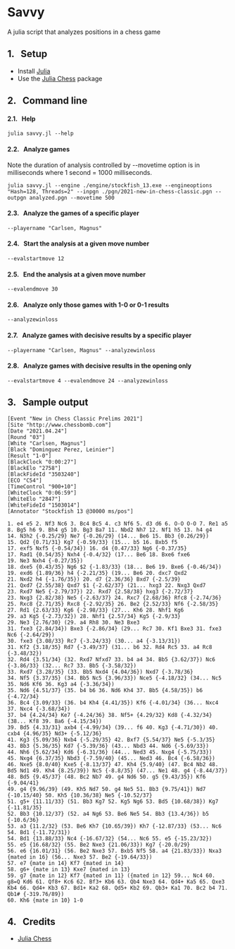 # Savvy
A julia script that analyzes positions in a chess game

## 1. &nbsp; Setup
* Install [Julia](https://julialang.org/downloads/)
* Use the [Julia Chess](https://github.com/romstad/Chess.jl) package

## 2. &nbsp; Command line
#### 2.1. &nbsp; Help
`julia savvy.jl --help`

#### 2.2. &nbsp; Analyze games
Note the duration of analysis controlled by --movetime option is in milliseconds where 1 second = 1000 milliseconds.
```
julia savvy.jl --engine ./engine/stockfish_13.exe --engineoptions "Hash=128, Threads=2" --inpgn ./pgn/2021-new-in-chess-classic.pgn --outpgn analyzed.pgn --movetime 500
```

#### 2.3. &nbsp; Analyze the games of a specific player
`--playername "Carlsen, Magnus"`

#### 2.4. &nbsp; Start the analysis at a given move number
`--evalstartmove 12`

#### 2.5. &nbsp; End the analysis at a given move number
`--evalendmove 30`

#### 2.6. &nbsp; Analyze only those games with 1-0 or 0-1 results
`--analyzewinloss`

#### 2.7. &nbsp; Analyze games with decisive results by a specific player
`--playername "Carlsen, Magnus" --analyzewinloss`

#### 2.8. &nbsp; Analyze games with decisive results in the opening only
`--evalstartmove 4 --evalendmove 24 --analyzewinloss`

## 3. &nbsp; Sample output
```
[Event "New in Chess Classic Prelims 2021"]
[Site "http://www.chessbomb.com"]
[Date "2021.04.24"]
[Round "03"]
[White "Carlsen, Magnus"]
[Black "Dominguez Perez, Leinier"]
[Result "1-0"]
[BlackClock "0:00:27"]
[BlackElo "2758"]
[BlackFideId "3503240"]
[ECO "C54"]
[TimeControl "900+10"]
[WhiteClock "0:06:59"]
[WhiteElo "2847"]
[WhiteFideId "1503014"]
[Annotator "Stockfish 13 @30000 ms/pos"]

1. e4 e5 2. Nf3 Nc6 3. Bc4 Bc5 4. c3 Nf6 5. d3 d6 6. O-O O-O 7. Re1 a5
8. Bg5 h6 9. Bh4 g5 10. Bg3 Ba7 11. Nbd2 Nh7 12. Nf1 h5 13. h4 g4
14. N3h2 {-0.25/29} Ne7 {-0.26/29} (14... Be6 15. Bb3 {0.26/29})
15. Qd2 {0.71/31} Kg7 {-0.59/33} (15... b5 16. Bxb5 f5
17. exf5 Nxf5 {-0.54/34}) 16. d4 {0.47/33} Ng6 {-0.37/35}
17. Rad1 {0.54/35} Nxh4 {-0.4/32} (17... Be6 18. Bxe6 fxe6
19. Ne3 Nxh4 {-0.27/35})
18. dxe5 {0.43/35} Ng6 $2 {-1.83/33} (18... Be6 19. Bxe6 {-0.46/34})
19. exd6 {1.89/36} h4 {-2.21/35} (19... Be6 20. dxc7 Qxd2
21. Nxd2 h4 {-1.76/35}) 20. d7 {2.36/36} Bxd7 {-2.5/39}
21. Qxd7 {2.55/38} Qxd7 $1 {-2.62/37} (21... hxg3 22. Nxg3 Qxd7
23. Rxd7 Ne5 {-2.79/37}) 22. Rxd7 {2.58/38} hxg3 {-2.72/37}
23. Nxg3 {2.82/38} Ne5 {-2.63/37} 24. Rxc7 {2.68/36} Rfc8 {-2.74/36}
25. Rxc8 {2.71/35} Rxc8 {-2.92/35} 26. Be2 {2.52/33} Nf6 {-2.58/35}
27. Rd1 {2.63/33} Kg6 {-2.98/33} (27... Kh6 28. Nhf1 Kg6
29. a3 Kg5 {-2.73/32}) 28. Nhf1 {2.57/34} Kg5 {-2.9/33}
29. Ne3 {2.76/30} (29. a4 Rh8 30. Ne3 Bxe3
31. fxe3 {2.84/34}) Bxe3 {-2.86/34} (29... Rc7 30. Kf1 Bxe3 31. fxe3 Nc6 {-2.64/29})
30. fxe3 {3.08/33} Rc7 {-3.24/33} (30... a4 {-3.13/31})
31. Kf2 {3.18/35} Rd7 {-3.49/37} (31... b6 32. Rd4 Rc5 33. a4 Rc8 {-3.48/32})
32. Rd4 {3.51/34} (32. Rxd7 Nfxd7 33. b4 a4 34. Bb5 {3.62/37}) Nc6 {-3.86/33} (32... Rc7 33. Bb5 {-3.58/32})
33. Rxd7 {3.28/35} (33. Bb5 Nxd4 {4.04/36}) Nxd7 {-3.78/36}
34. Nf5 {3.37/35} (34. Bb5 Nc5 {3.96/33}) Nce5 {-4.18/32} (34... Nc5 35. Nd6 Kf6 36. Kg3 a4 {-3.36/34})
35. Nd6 {4.51/37} (35. b4 b6 36. Nd6 Kh4 37. Bb5 {4.58/35}) b6 {-4.72/34}
36. Bc4 {3.09/33} (36. b4 Kh4 {4.41/35}) Kf6 {-4.01/34} (36... Nxc4 37. Nxc4 {-3.68/34})
37. b4 {4.24/34} Ke7 {-4.24/36} 38. Nf5+ {4.29/32} Kd8 {-4.32/34} (38... Kf8 39. Ba6 {-4.15/34})
39. Bd5 {4.33/31} axb4 {-4.99/34} (39... f6 40. Kg3 {-4.71/30}) 40. cxb4 {4.96/35} Nd3+ {-5.12/36}
41. Kg3 {5.09/36} Nxb4 {-5.29/35} 42. Bxf7 {5.54/37} Ne5 {-5.3/35}
43. Bb3 {5.36/35} Kd7 {-5.39/36} (43... Nbd3 44. Nd6 {-5.69/33})
44. Nh6 {5.62/34} Kd6 {-6.31/36} (44... Ned3 45. Nxg4 {-5.75/33})
45. Nxg4 {6.37/35} Nbd3 {-7.59/40} (45... Ned3 46. Bc4 {-6.58/36})
46. Nxe5 {8.0/40} Kxe5 {-8.13/37} 47. Kh4 {5.9/40} (47. Bc4 Nb2 48. Bd5 Nd1 49. Kh4 {8.25/39}) Nc5 {-8.8/35} (47... Ne1 48. g4 {-8.44/37})
48. Bd5 {9.45/37} (48. Bc2 Nb7 49. g4 Nd6 50. g5 {9.43/35}) Kf6 {-9.04/41}
49. g4 {9.96/39} (49. Kh5 Nd7 50. g4 Ne5 51. Bb3 {9.75/41}) Nd7 {-10.15/40} 50. Kh5 {10.36/38} Ne5 {-10.52/37}
51. g5+ {11.11/33} (51. Bb3 Kg7 52. Kg5 Ng6 53. Bd5 {10.68/38}) Kg7 {-11.81/35}
52. Bb3 {10.12/37} (52. a4 Ng6 53. Be6 Ne5 54. Bb3 {13.4/36}) b5 {-10.6/36}
53. a3 {11.2/32} (53. Be6 Kh7 {10.65/39}) Kh7 {-12.87/33} (53... Nc6 54. Bd1 {-11.72/31})
54. Bd1 {13.88/33} Nc4 {-16.67/32} (54... Nc6 55. e5 {-15.23/32})
55. e5 {16.68/32} (55. Be2 Nxe3 {21.06/33}) Kg7 {-20.0/29}
56. e6 {16.01/31} (56. Be2 Nxe3 57. Bxb5 Nf5 58. a4 {21.83/33}) Nxa3 {mated in 16} (56... Nxe3 57. Be2 {-19.64/33})
57. e7 {mate in 14} Kf7 {mated in 14}
58. g6+ {mate in 13} Kxe7 {mated in 13}
59. g7 {mate in 12} Kf7 {mated in 11} ({mated in 12} 59... Nc4 60. g8=Q Kd6 61. Qf8+ Kc6 62. Bf3+ Kb6 63. Qb4 Nxe3 64. Qd4+ Ka5 65. Qxe3 Kb4 66. Qd4+ Kb3 67. Bd1+ Ka2 68. Qd5+ Kb2 69. Qb3+ Ka1 70. Bc2 b4 71. Qb1# {-319.76/89})
60. Kh6 {mate in 10} 1-0
```

## 4. &nbsp; Credits
* [Julia Chess](https://github.com/romstad/Chess.jl)
